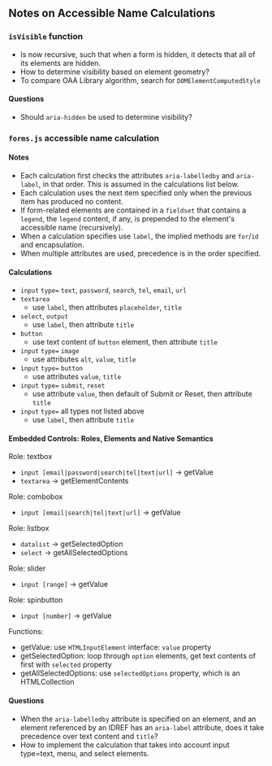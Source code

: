 ## Notes on Accessible Name Calculations

### `isVisible` function

* Is now recursive, such that when a form is hidden, it detects that all
  of its elements are hidden.
* How to determine visibility based on element geometry?
* To compare OAA Library algorithm, search for `DOMElementComputedStyle`

#### Questions
* Should `aria-hidden` be used to determine visibility?

### `forms.js` accessible name calculation

#### Notes
* Each calculation first checks the attributes `aria-labelledby` and
  `aria-label`, in that order. This is assumed in the calculations list
  below.
* Each calculation uses the next item specified only when the previous
  item has produced no content.
* If form-related elements are contained in a `fieldset` that contains
  a `legend`, the `legend` content, if any, is prepended to the element's
  accessible name (recursively).
* When a calculation specifies use `label`, the implied methods are
  `for`/`id` and encapsulation.
* When multiple attributes are used, precedence is in the order specified.

#### Calculations
* `input` `type=` `text`, `password`, `search`, `tel`, `email`, `url`
* `textarea`
  * use `label`, then attributes `placeholder`, `title`
* `select`, `output`
  * use `label`, then attribute `title`
* `button`
  * use text content of `button` element, then attribute `title`
* `input` `type=` `image`
  * use attributes `alt`, `value`, `title`
* `input` `type=` `button`
  * use attributes `value`, `title`
* `input` `type=` `submit`, `reset`
  * use attribute `value`, then default of Submit or Reset, then
    attribute `title`
* `input` `type=` all types not listed above
  * use `label`, then attribute `title`

#### Embedded Controls: Roles, Elements and Native Semantics

Role: textbox
* `input [email|password|search|tel|text|url]` -> getValue
* `textarea` -> getElementContents

Role: combobox
* `input [email|search|tel|text|url]` -> getValue

Role: listbox
* `datalist` -> getSelectedOption
* `select` -> getAllSelectedOptions

Role: slider
* `input [range]` -> getValue

Role: spinbutton
* `input [number]` -> getValue

Functions:
* getValue: use `HTMLInputElement` interface: `value` property
* getSelectedOption: loop through `option` elements, get text contents of first with `selected` property
* getAllSelectedOptions: use `selectedOptions` property, which is an HTMLCollection


#### Questions
* When the `aria-labelledby` attribute is specified on an element, and an
  element referenced by an IDREF has an `aria-label` attribute, does it
  take precedence over text content and `title`?
* How to implement the calculation that takes into account input type=text,
  menu, and select elements.
